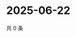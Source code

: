 # 2025-06-22

共 0 条

<!-- BEGIN ZHIHUQUESTIONS -->
<!-- 最后更新时间 Sun Jun 22 2025 23:10:37 GMT+0800 (China Standard Time) -->

<!-- END ZHIHUQUESTIONS -->
